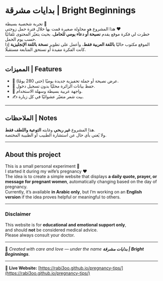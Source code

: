 # بدايات مشرقة | Bright Beginnings

تجربة شخصية بسيطة 🌿  
هذا المشروع هو محاولة صغيرة قمت بها خلال فترة حمل زوجتي ❤️  
خطرت لي فكرة موقع يقدم **نصيحة أو دعاء يومي للحامل**، بحيث يتغيّر المحتوى تلقائيًا حسب يوم الحمل.  
الموقع مكتوب حاليًا **باللغة العربية فقط**، وأعمل على تطوير **نسخة باللغة الإنجليزية** إذا كانت الفكرة مفيدة أو تستحق المتابعة مستقبلًا.

---

## المميزات | Features
- 🌸 عرض نصيحة أو جملة تحفيزية جديدة يوميًا (حتى 280 يومًا).  
- 💾 حفظ بيانات الزائرة محليًا بدون تسجيل دخول.  
- 🎨 واجهة عربية بسيطة وسهلة الاستخدام.  
- ✍️ بيت شعر متغيّر عشوائيًا في كل زيارة.

---

## الملاحظات | Notes
هذا المشروع **غير ربحي** وغايته **التوعية واللطف فقط**.  
ولا يُغني بأي حال عن استشارة الطبيب أو الطبيبة المختصة.

---

## About this project
This is a small personal experiment 🌿  
I started it during my wife’s pregnancy ❤️  
The idea is to create a simple website that displays **a daily quote, prayer, or message for pregnant women**, automatically changing based on the day of pregnancy.  
Currently, it’s available **in Arabic only**, but I’m working on an **English version** if the idea proves helpful or meaningful to others.

---

### Disclaimer
This website is for **educational and emotional support only**,  
and should **not** be considered medical advice.  
Please always consult your doctor.

---

🩷 *Created with care and love — under the name **بدايات مشرقة | Bright Beginnings***.

---

🔗 **Live Website:** [https://rabi3oo.github.io/pregnancy-tips/](https://rabi3oo.github.io/pregnancy-tips/)
